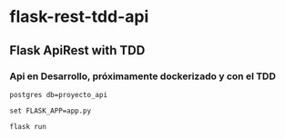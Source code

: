 # flask-rest-tdd-api
## Flask ApiRest with TDD

### Api en Desarrollo, próximamente dockerizado y con el TDD

```
postgres db=proyecto_api

set FLASK_APP=app.py

flask run
```


